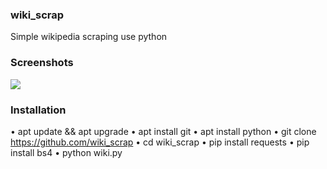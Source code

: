 ### wiki_scrap

Simple wikipedia scraping use python

### Screenshots
<img src="https://b.top4top.io/p_1843ysbf60.png">

### Installation

  • apt update && apt upgrade
  • apt install git
  • apt install python
  • git clone https://github.com/wiki_scrap
  • cd wiki_scrap
  • pip install requests
  • pip install bs4
  • python wiki.py
